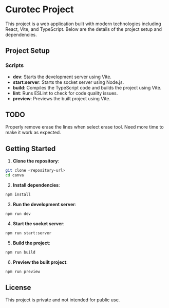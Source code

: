 # Curotec Project

This project is a web application built with modern technologies including React, Vite, and TypeScript. Below are the details of the project setup and dependencies.

## Project Setup

### Scripts

- **dev**: Starts the development server using Vite.
- **start:server**: Starts the socket server using Node.js.
- **build**: Compiles the TypeScript code and builds the project using Vite.
- **lint**: Runs ESLint to check for code quality issues.
- **preview**: Previews the built project using Vite.

## TODO

Properly remove erase the lines when select erase tool. Need more time to make it work as expected.

## Getting Started

1. **Clone the repository**:

```sh
git clone <repository-url>
cd canva
```

2. **Install dependencies**:

```sh
npm install
```

3. **Run the development server**:

```sh
npm run dev
```

4. **Start the socket server**:

```sh
npm run start:server
```

5. **Build the project**:

```sh
npm run build
```

6. **Preview the built project**:

```sh
npm run preview
```

## License

This project is private and not intended for public use.
